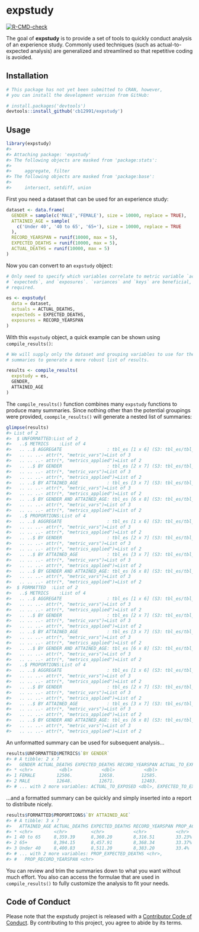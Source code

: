 
<!-- README.md is generated from README.Rmd. Please edit that file -->

# expstudy

<!-- badges: start -->

[![R-CMD-check](https://github.com/cb12991/expstudy/workflows/R-CMD-check/badge.svg)](https://github.com/cb12991/expstudy/actions)
<!-- badges: end -->

The goal of **expstudy** is to provide a set of tools to quickly conduct
analysis of an experience study. Commonly used techniques (such as
actual-to-expected analysis) are generalized and streamlined so that
repetitive coding is avoided.

## Installation

``` r
# This package has not yet been submitted to CRAN, however,
# you can install the development version from GitHub:

# install.packages('devtools')
devtools::install_github('cb12991/expstudy')
```

## Usage

``` r
library(expstudy)
#> 
#> Attaching package: 'expstudy'
#> The following objects are masked from 'package:stats':
#> 
#>     aggregate, filter
#> The following objects are masked from 'package:base':
#> 
#>     intersect, setdiff, union
```

First you need a dataset that can be used for an experience study:

``` r
dataset <- data.frame(
  GENDER = sample(c('MALE','FEMALE'), size = 10000, replace = TRUE),
  ATTAINED_AGE = sample(
    c('Under 40', '40 to 65', '65+'), size = 10000, replace = TRUE
  ),
  RECORD_YEARSPAN = runif(10000, max = 5),
  EXPECTED_DEATHS = runif(10000, max = 5),
  ACTUAL_DEATHS = runif(10000, max = 5)
)
```

Now you can convert to an `expstudy` object:

``` r
# Only need to specify which variables correlate to metric variable `actuals`, 
# `expecteds`, and `exposures`. `variances` and `keys` are beneficial, but not
# required. 

es <- expstudy(
  data = dataset,
  actuals = ACTUAL_DEATHS,
  expecteds = EXPECTED_DEATHS,
  exposures = RECORD_YEARSPAN
)
```

With this `expstudy` object, a quick example can be shown using
`compile_results()`:

``` r
# We will supply only the dataset and grouping variables to use for the 
# summaries to generate a more robust list of results. 

results <- compile_results(
  expstudy = es,
  GENDER,
  ATTAINED_AGE
)
```

The `compile_results()` function combines many `expstudy` functions to
produce many summaries. Since nothing other than the potential groupings
were provided, `coompile_results()` will generate a nested list of
summaries:

``` r
glimpse(results)
#> List of 2
#>  $ UNFORMATTED:List of 2
#>   ..$ METRICS    :List of 4
#>   .. ..$ AGGREGATE                 : tbl_es [1 x 6] (S3: tbl_es/tbl_df/tbl/dat..
#>   .. .. ..- attr(*, "metric_vars")=List of 3
#>   .. .. ..- attr(*, "metrics_applied")=List of 2
#>   .. ..$ BY GENDER                 : tbl_es [2 x 7] (S3: tbl_es/tbl_df/tbl/dat..
#>   .. .. ..- attr(*, "metric_vars")=List of 3
#>   .. .. ..- attr(*, "metrics_applied")=List of 2
#>   .. ..$ BY ATTAINED_AGE           : tbl_es [3 x 7] (S3: tbl_es/tbl_df/tbl/dat..
#>   .. .. ..- attr(*, "metric_vars")=List of 3
#>   .. .. ..- attr(*, "metrics_applied")=List of 2
#>   .. ..$ BY GENDER AND ATTAINED_AGE: tbl_es [6 x 8] (S3: tbl_es/tbl_df/tbl/dat..
#>   .. .. ..- attr(*, "metric_vars")=List of 3
#>   .. .. ..- attr(*, "metrics_applied")=List of 2
#>   ..$ PROPORTIONS:List of 4
#>   .. ..$ AGGREGATE                 : tbl_es [1 x 6] (S3: tbl_es/tbl_df/tbl/dat..
#>   .. .. ..- attr(*, "metric_vars")=List of 3
#>   .. .. ..- attr(*, "metrics_applied")=List of 2
#>   .. ..$ BY GENDER                 : tbl_es [2 x 7] (S3: tbl_es/tbl_df/tbl/dat..
#>   .. .. ..- attr(*, "metric_vars")=List of 3
#>   .. .. ..- attr(*, "metrics_applied")=List of 2
#>   .. ..$ BY ATTAINED_AGE           : tbl_es [3 x 7] (S3: tbl_es/tbl_df/tbl/dat..
#>   .. .. ..- attr(*, "metric_vars")=List of 3
#>   .. .. ..- attr(*, "metrics_applied")=List of 2
#>   .. ..$ BY GENDER AND ATTAINED_AGE: tbl_es [6 x 8] (S3: tbl_es/tbl_df/tbl/dat..
#>   .. .. ..- attr(*, "metric_vars")=List of 3
#>   .. .. ..- attr(*, "metrics_applied")=List of 2
#>  $ FORMATTED  :List of 2
#>   ..$ METRICS    :List of 4
#>   .. ..$ AGGREGATE                 : tbl_es [1 x 6] (S3: tbl_es/tbl_df/tbl/dat..
#>   .. .. ..- attr(*, "metric_vars")=List of 3
#>   .. .. ..- attr(*, "metrics_applied")=List of 2
#>   .. ..$ BY GENDER                 : tbl_es [2 x 7] (S3: tbl_es/tbl_df/tbl/dat..
#>   .. .. ..- attr(*, "metric_vars")=List of 3
#>   .. .. ..- attr(*, "metrics_applied")=List of 2
#>   .. ..$ BY ATTAINED_AGE           : tbl_es [3 x 7] (S3: tbl_es/tbl_df/tbl/dat..
#>   .. .. ..- attr(*, "metric_vars")=List of 3
#>   .. .. ..- attr(*, "metrics_applied")=List of 2
#>   .. ..$ BY GENDER AND ATTAINED_AGE: tbl_es [6 x 8] (S3: tbl_es/tbl_df/tbl/dat..
#>   .. .. ..- attr(*, "metric_vars")=List of 3
#>   .. .. ..- attr(*, "metrics_applied")=List of 2
#>   ..$ PROPORTIONS:List of 4
#>   .. ..$ AGGREGATE                 : tbl_es [1 x 6] (S3: tbl_es/tbl_df/tbl/dat..
#>   .. .. ..- attr(*, "metric_vars")=List of 3
#>   .. .. ..- attr(*, "metrics_applied")=List of 2
#>   .. ..$ BY GENDER                 : tbl_es [2 x 7] (S3: tbl_es/tbl_df/tbl/dat..
#>   .. .. ..- attr(*, "metric_vars")=List of 3
#>   .. .. ..- attr(*, "metrics_applied")=List of 2
#>   .. ..$ BY ATTAINED_AGE           : tbl_es [3 x 7] (S3: tbl_es/tbl_df/tbl/dat..
#>   .. .. ..- attr(*, "metric_vars")=List of 3
#>   .. .. ..- attr(*, "metrics_applied")=List of 2
#>   .. ..$ BY GENDER AND ATTAINED_AGE: tbl_es [6 x 8] (S3: tbl_es/tbl_df/tbl/dat..
#>   .. .. ..- attr(*, "metric_vars")=List of 3
#>   .. .. ..- attr(*, "metrics_applied")=List of 2
```

An unformatted summary can be used for subsequent analysis…

``` r
results$UNFORMATTED$METRICS$`BY GENDER`
#> # A tibble: 2 x 7
#>   GENDER ACTUAL_DEATHS EXPECTED_DEATHS RECORD_YEARSPAN ACTUAL_TO_EXPECTED
#> * <chr>          <dbl>           <dbl>           <dbl>              <dbl>
#> 1 FEMALE        12506.          12658.          12585.              0.988
#> 2 MALE          12648.          12671.          12483.              0.998
#> # ... with 2 more variables: ACTUAL_TO_EXPOSED <dbl>, EXPECTED_TO_EXPOSED <dbl>
```

…and a formatted summary can be quickly and simply inserted into a
report to distribute nicely.

``` r
results$FORMATTED$PROPORTIONS$`BY ATTAINED_AGE`
#> # A tibble: 3 x 7
#>   ATTAINED_AGE ACTUAL_DEATHS EXPECTED_DEATHS RECORD_YEARSPAN PROP_ACTUAL_DEATHS
#> * <chr>        <chr>         <chr>           <chr>           <chr>             
#> 1 40 to 65     8,359.39      8,360.20        8,316.51        33.23%            
#> 2 65+          8,394.15      8,457.91        8,368.34        33.37%            
#> 3 Under 40     8,400.83      8,511.20        8,383.20        33.4%             
#> # ... with 2 more variables: PROP_EXPECTED_DEATHS <chr>,
#> #   PROP_RECORD_YEARSPAN <chr>
```

You can review and trim the summaries down to what you want without much
effort. You also can access the formulae that are used in
`compile_results()` to fully customize the analysis to fit your needs.

## Code of Conduct

Please note that the expstudy project is released with a [Contributor
Code of
Conduct](https://contributor-covenant.org/version/2/0/CODE_OF_CONDUCT.html).
By contributing to this project, you agree to abide by its terms.
